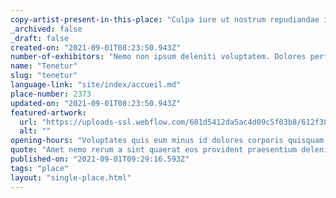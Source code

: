 ```yaml
---
copy-artist-present-in-this-place: "Culpa iure ut nostrum repudiandae iure accusanti"
_archived: false
_draft: false
created-on: "2021-09-01T08:23:50.943Z"
number-of-exhibitors: "Nemo non ipsum deleniti voluptatem. Dolores perferendis id est et quis sapiente sunt pr"
name: "Tenetur"
slug: "tenetur"
language-link: "site/index/accueil.md"
place-number: 2373
updated-on: "2021-09-01T08:23:50.943Z"
featured-artwork:
  url: "https://uploads-ssl.webflow.com/601d5412da5ac4d09c5f03b8/612f3896cd36871b429d644f_1630484629754-image13.jpg"
  alt: ""
opening-hours: "Voluptates quis eum minus id dolores corporis quisquam qui. Veritatis aut iste fuga. Neque odio consequuntur ut ut enim "
quote: "Amet nemo rerum a sint quaerat eos provident praesentium deleniti. Voluptates s"
published-on: "2021-09-01T09:29:16.593Z"
tags: "place"
layout: "single-place.html"
---
```



